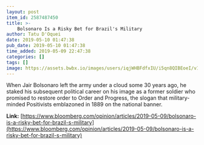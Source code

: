 ```yaml
---
layout: post
item_id: 2587487450
title: >-
    Bolsonaro Is a Risky Bet for Brazil's Military
author: Tatu D'Oquei
date: 2019-05-10 01:47:38
pub_date: 2019-05-10 01:47:38
time_added: 2019-05-09 22:47:38
categories: []
tags: []
image: https://assets.bwbx.io/images/users/iqjWHBFdfxIU/i5qn8QIBEoeI/v1/1200x830.jpg
---
```


When Jair Bolsonaro left the army under a cloud some 30 years ago, he staked his subsequent political career on his image as a former soldier who promised to restore order to Order and Progress, the slogan that military-minded Positivists emblazoned in 1889 on the national banner.

**Link:** [https://www.bloomberg.com/opinion/articles/2019-05-09/bolsonaro-is-a-risky-bet-for-brazil-s-military](https://www.bloomberg.com/opinion/articles/2019-05-09/bolsonaro-is-a-risky-bet-for-brazil-s-military)

